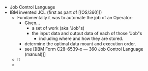 - Job Control Language
- IBM invented JCL (first as part of [[OS/360]])
	- Fundamentally it was to automate the job of an Operator:
		- Given...
			- a set of work (aka "Job"s)
			- the input data and output data of each of those "Job"s
				- including where and how they are stored.
		- determine the optimal data mount and execution order.
		- see [[IBM Form C28-6539-x — 360 Job Control Language (manual)]]
	- It
	-